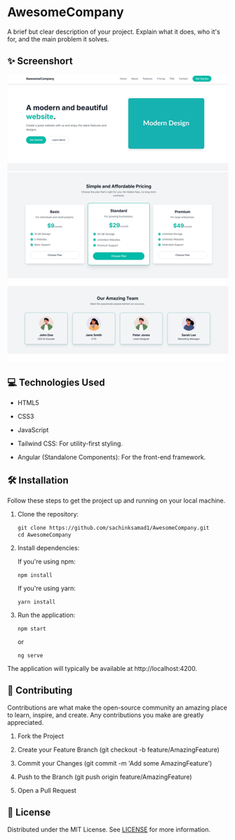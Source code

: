 # AwesomeCompany
A brief but clear description of your project. Explain what it does, who it's for, and the main problem it solves.

## ✨ Screenshort
![Screenshot of the application](screenshot-ac1.png "Application Screenshot 1") 
![Screenshot of the application](screenshot-ac2.png "Application Screenshot 2") 
![Screenshot of the application](screenshot-ac3.png "Application Screenshot 3")

## 💻 Technologies Used
- HTML5

- CSS3

- JavaScript

- Tailwind CSS: For utility-first styling.

- Angular (Standalone Components): For the front-end framework.

## 🛠️ Installation
Follow these steps to get the project up and running on your local machine.

1. Clone the repository:
      ```
      git clone https://github.com/sachinksamad1/AwesomeCompany.git
      cd AwesomeCompany
      ```
2. Install dependencies:

   If you're using npm:
      ```
      npm install
      ```
    If you're using yarn:
      ```
      yarn install
      ```
4. Run the application:
      ```
      npm start
      ```
    or
      ```
    ng serve
      ```
The application will typically be available at http://localhost:4200.

## 🤝 Contributing
Contributions are what make the open-source community an amazing place to learn, inspire, and create. Any contributions you make are greatly appreciated.

1. Fork the Project

2. Create your Feature Branch (git checkout -b feature/AmazingFeature)

3. Commit your Changes (git commit -m 'Add some AmazingFeature')

4. Push to the Branch (git push origin feature/AmazingFeature)

5. Open a Pull Request

## 📜 License
Distributed under the MIT License. See [LICENSE](LICENSE) for more information.
